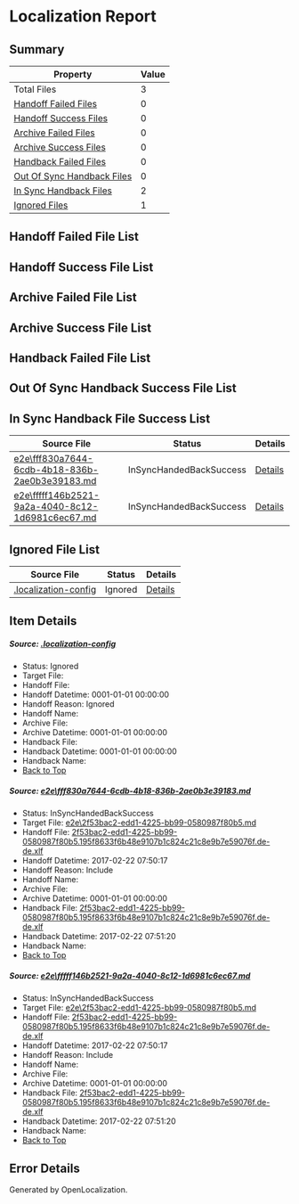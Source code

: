 # <a name='report-top'></a> Localization Report

## Summary
 Property | Value 
 -------- | ----- 
 Total Files | 3
[ Handoff Failed Files ](#handoff-failed-list)| 0
[ Handoff Success Files ](#handoff-success-list)| 0
[ Archive Failed Files ](#archive-failed-list)| 0
[ Archive Success Files ](#archive-success-list)| 0
[ Handback Failed Files ](#handback-failed-list)| 0
[ Out Of Sync Handback Files ](#outofsync-handback-success-list)| 0
[ In Sync Handback Files ](#insync-handback-success-list)| 2
[ Ignored Files ](#ignored-list)| 1

## <a name='handoff-failed-list'></a> Handoff Failed File List

## <a name='handoff-success-list'></a> Handoff Success File List

## <a name='archive-failed-list'></a> Archive Failed File List

## <a name='archive-success-list'></a> Archive Success File List

## <a name='handback-failed-list'></a> Handback Failed File List

## <a name='outofsync-handback-success-list'></a> Out Of Sync Handback Success File List

## <a name='insync-handback-success-list'></a> In Sync Handback File Success List
 Source File | Status | Details 
 ----------- | ------ | ------- 
 [e2e\fff830a7644-6cdb-4b18-836b-2ae0b3e39183.md](https://github.com/OpenLocalizationTestOrg/ol-test4/blob/e6096e3ca5bd10d8ca4e5284efe875c88a56ac02/e2e/fff830a7644-6cdb-4b18-836b-2ae0b3e39183.md) | InSyncHandedBackSuccess | [Details](#a278848051f897fc3d01d04a60e6a827e0982e5d1)
 [e2e\fffff146b2521-9a2a-4040-8c12-1d6981c6ec67.md](https://github.com/OpenLocalizationTestOrg/ol-test4/blob/e6096e3ca5bd10d8ca4e5284efe875c88a56ac02/e2e/fffff146b2521-9a2a-4040-8c12-1d6981c6ec67.md) | InSyncHandedBackSuccess | [Details](#a278848051f897fc3d01d04a60e6a827e0982e5d2)

## <a name='ignored-list'></a> Ignored File List
 Source File | Status | Details 
 ----------- | ------ | ------- 
 [.localization-config](https://github.com/OpenLocalizationTestOrg/ol-test4/blob/e6096e3ca5bd10d8ca4e5284efe875c88a56ac02/.localization-config) | Ignored | [Details](#cb0632cf59c1387fc1742bfb9fa3c47f87e2e5c90)

## Item Details
##### <a name='cb0632cf59c1387fc1742bfb9fa3c47f87e2e5c90'></a> Source: [.localization-config](https://github.com/OpenLocalizationTestOrg/ol-test4/blob/e6096e3ca5bd10d8ca4e5284efe875c88a56ac02/.localization-config)
* Status: Ignored
* Target File: 
* Handoff File: 
* Handoff Datetime: 0001-01-01 00:00:00
* Handoff Reason: Ignored
* Handoff Name: 
* Archive File: 
* Archive Datetime: 0001-01-01 00:00:00
* Handback File: 
* Handback Datetime: 0001-01-01 00:00:00
* Handback Name: 
* [Back to Top](#report-top)

##### <a name='a278848051f897fc3d01d04a60e6a827e0982e5d1'></a> Source: [e2e\fff830a7644-6cdb-4b18-836b-2ae0b3e39183.md](https://github.com/OpenLocalizationTestOrg/ol-test4/blob/e6096e3ca5bd10d8ca4e5284efe875c88a56ac02/e2e/fff830a7644-6cdb-4b18-836b-2ae0b3e39183.md)
* Status: InSyncHandedBackSuccess
* Target File: [e2e\2f53bac2-edd1-4225-bb99-0580987f80b5.md](https://github.com/OpenLocalizationTestOrg/ol-test4-dede/blob/220ba88d2cd224b0ac7eedc818e0369585c6ff24/e2e/2f53bac2-edd1-4225-bb99-0580987f80b5.md)
* Handoff File: [2f53bac2-edd1-4225-bb99-0580987f80b5.195f8633f6b48e9107b1c824c21c8e9b7e59076f.de-de.xlf](https://github.com/OpenLocalizationTestOrg/ol-test4-handoff/blob/3cffa922e7c20c5b94ef3541761738f665fd939a/ol-handoff/OpenLocalizationTestOrg/ol-test4-dede/xinjiang/ht/2f53bac2-edd1-4225-bb99-0580987f80b5.195f8633f6b48e9107b1c824c21c8e9b7e59076f.de-de.xlf)
* Handoff Datetime: 2017-02-22 07:50:17
* Handoff Reason: Include
* Handoff Name: 
* Archive File: 
* Archive Datetime: 0001-01-01 00:00:00
* Handback File: [2f53bac2-edd1-4225-bb99-0580987f80b5.195f8633f6b48e9107b1c824c21c8e9b7e59076f.de-de.xlf](https://github.com/OpenLocalizationTestOrg/ol-test4-handback/blob/9ed8724df9c4a80e7de65c21bf8fcc411d55540e/ol-handback/OpenLocalizationTestOrg/ol-test4-dede/xinjiang/ht/2f53bac2-edd1-4225-bb99-0580987f80b5.195f8633f6b48e9107b1c824c21c8e9b7e59076f.de-de.xlf)
* Handback Datetime: 2017-02-22 07:51:20
* Handback Name: 
* [Back to Top](#report-top)

##### <a name='a278848051f897fc3d01d04a60e6a827e0982e5d2'></a> Source: [e2e\fffff146b2521-9a2a-4040-8c12-1d6981c6ec67.md](https://github.com/OpenLocalizationTestOrg/ol-test4/blob/e6096e3ca5bd10d8ca4e5284efe875c88a56ac02/e2e/fffff146b2521-9a2a-4040-8c12-1d6981c6ec67.md)
* Status: InSyncHandedBackSuccess
* Target File: [e2e\2f53bac2-edd1-4225-bb99-0580987f80b5.md](https://github.com/OpenLocalizationTestOrg/ol-test4-dede/blob/220ba88d2cd224b0ac7eedc818e0369585c6ff24/e2e/2f53bac2-edd1-4225-bb99-0580987f80b5.md)
* Handoff File: [2f53bac2-edd1-4225-bb99-0580987f80b5.195f8633f6b48e9107b1c824c21c8e9b7e59076f.de-de.xlf](https://github.com/OpenLocalizationTestOrg/ol-test4-handoff/blob/3cffa922e7c20c5b94ef3541761738f665fd939a/ol-handoff/OpenLocalizationTestOrg/ol-test4-dede/xinjiang/ht/2f53bac2-edd1-4225-bb99-0580987f80b5.195f8633f6b48e9107b1c824c21c8e9b7e59076f.de-de.xlf)
* Handoff Datetime: 2017-02-22 07:50:17
* Handoff Reason: Include
* Handoff Name: 
* Archive File: 
* Archive Datetime: 0001-01-01 00:00:00
* Handback File: [2f53bac2-edd1-4225-bb99-0580987f80b5.195f8633f6b48e9107b1c824c21c8e9b7e59076f.de-de.xlf](https://github.com/OpenLocalizationTestOrg/ol-test4-handback/blob/9ed8724df9c4a80e7de65c21bf8fcc411d55540e/ol-handback/OpenLocalizationTestOrg/ol-test4-dede/xinjiang/ht/2f53bac2-edd1-4225-bb99-0580987f80b5.195f8633f6b48e9107b1c824c21c8e9b7e59076f.de-de.xlf)
* Handback Datetime: 2017-02-22 07:51:20
* Handback Name: 
* [Back to Top](#report-top)


## Error Details

Generated by OpenLocalization.
